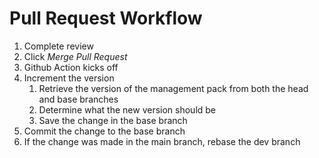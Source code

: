 # Pull Request Workflow

1. Complete review
1. Click _Merge Pull Request_
1. Github Action kicks off
1. Increment the version
    1. Retrieve the version of the management pack from both the head and base branches
    1. Determine what the new version should be
    1. Save the change in the base branch
1. Commit the change to the base branch
1. If the change was made in the main branch, rebase the dev branch
